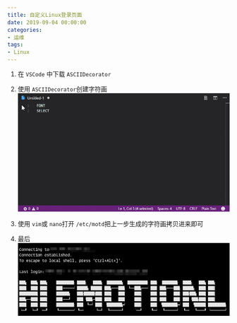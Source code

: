 ```yaml
---
title: 自定义Linux登录页面
date: 2019-09-04 00:00:00
categories: 
- 运维
tags:
- Linux
---
```


1. 在 `VSCode` 中下载 `ASCIIDecorator`

2. 使用 `ASCIIDecorator`创建字符画
    ![01](/images/post/01.gif)

3. 使用 `vim`或 `nano`打开 `/etc/motd`把上一步生成的字符画拷贝进来即可

4. 最后
    ![02](/images/post/02.png)

